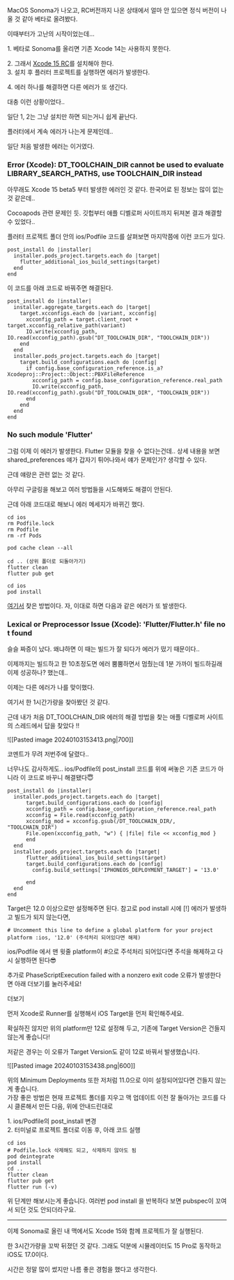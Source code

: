 MacOS Sonoma가 나오고, RC버전까지 나온 상태에서 얼마 안 있으면 정식 버전이 나올 것 같아 베타로 올려봤다.

이때부터가 고난의 시작이었는데...

1\. 베타로 Sonoma를 올리면 기존 Xcode 14는 사용하지 못한다.

2\. 그래서 [Xcode 15 RC](https://developer.apple.com/download/all/?q=Xcode)를 설치해야 한다.   
3\. 설치 후 플러터 프로젝트를 실행하면 에러가 발생한다.

4\. 에러 하나를 해결하면 다른 에러가 또 생긴다.

대충 이런 상황이었다..

일단 1, 2는 그냥 설치만 하면 되는거니 쉽게 끝난다.

플러터에서 계속 에러가 나는게 문제인데..

일단 처음 발생한 에러는 이거였다.

### Error (Xcode): DT\_TOOLCHAIN\_DIR cannot be used to evaluate LIBRARY\_SEARCH\_PATHS, use TOOLCHAIN\_DIR instead

아무래도 Xcode 15 beta5 부터 발생한 에러인 것 같다. 한국어로 된 정보는 많이 없는 것 같은데..

Cocoapods 관련 문제인 듯. 깃헙부터 애플 디벨로퍼 사이트까지 뒤져본 결과 해결할 수 있었다..

플러터 프로젝트 폴더 안의 ios/Podfile 코드를 살펴보면 마지막쯤에 이런 코드가 있다.

```
post_install do |installer|
  installer.pods_project.targets.each do |target|
    flutter_additional_ios_build_settings(target)
  end
end
```

이 코드를 아래 코드로 바꿔주면 해결된다.

```
post_install do |installer|
  installer.aggregate_targets.each do |target|
    target.xcconfigs.each do |variant, xcconfig|
      xcconfig_path = target.client_root + target.xcconfig_relative_path(variant)
      IO.write(xcconfig_path, IO.read(xcconfig_path).gsub("DT_TOOLCHAIN_DIR", "TOOLCHAIN_DIR"))
    end
  end
  installer.pods_project.targets.each do |target|
    target.build_configurations.each do |config|
      if config.base_configuration_reference.is_a? Xcodeproj::Project::Object::PBXFileReference
        xcconfig_path = config.base_configuration_reference.real_path
        IO.write(xcconfig_path, IO.read(xcconfig_path).gsub("DT_TOOLCHAIN_DIR", "TOOLCHAIN_DIR"))
      end
    end
  end
end
```

### No such module 'Flutter'

그럼 이제 이 에러가 발생한다. Flutter 모듈을 찾을 수 없다는건데.. 상세 내용을 보면 shared\_preferences 얘가 갑자기 튀어나와서 얘가 문제인가? 생각할 수 있다.

근데 얘랑은 관련 없는 것 같다.

아무리 구글링을 해보고 여러 방법들을 시도해봐도 해결이 안된다.

근데 아래 코드대로 해보니 에러 메세지가 바뀌긴 했다.

```
cd ios
rm Podfile.lock
rm Podfile
rm -rf Pods

pod cache clean --all

cd .. (상위 폴더로 되돌아가기)
flutter clean
flutter pub get

cd ios
pod install
```

[여기서](https://velog.io/@ayb226/Flutter-%EC%98%A4%EB%A5%98-%EB%AA%A8%EC%9D%8C-%EC%97%AC%EB%9F%AC%EA%B0%80%EC%A7%80-%EC%9D%B4%EC%9C%A0%EB%A1%9C-%EB%B9%8C%EB%93%9C%EA%B0%80-%EC%95%88-%EB%90%A0-%EB%95%8C-%ED%95%B4%EA%B2%B0%EB%B2%95) 찾은 방법이다. 자, 이대로 하면 다음과 같은 에러가 또 발생한다.

### Lexical or Preprocessor Issue (Xcode): 'Flutter/Flutter.h' file not found

슬슬 짜증이 났다. 왜냐하면 이 때는 빌드가 잘 되다가 에러가 떴기 때문이다..

이제까지는 빌드하고 한 10초정도면 에러 뿜뿜하면서 멈췄는데 1분 가까이 빌드하길래 이제 성공하나? 했는데..

이제는 다른 에러가 나를 맞이했다.

여기서 한 1시간가량을 찾아봤던 것 같다.

근데 내가 처음 DT\_TOOLCHAIN\_DIR 에러의 해결 방법을 찾는 애플 디벨로퍼 사이트의 스레드에서 답을 찾았다 !!

![[Pasted image 20240103153413.png|700]]

코멘트가 무려 저번주에 달렸다..

너무나도 감사하게도.. ios/Podfile의 post\_install 코드를 위에 써놓은 기존 코드가 아니라 이 코드로 바꾸니 해결됐다😇

```
post_install do |installer|
  installer.pods_project.targets.each do |target|
      target.build_configurations.each do |config|
      xcconfig_path = config.base_configuration_reference.real_path
      xcconfig = File.read(xcconfig_path)
      xcconfig_mod = xcconfig.gsub(/DT_TOOLCHAIN_DIR/, "TOOLCHAIN_DIR")
      File.open(xcconfig_path, "w") { |file| file << xcconfig_mod }
      end
  end
  installer.pods_project.targets.each do |target|
      flutter_additional_ios_build_settings(target)
      target.build_configurations.each do |config|
        config.build_settings['IPHONEOS_DEPLOYMENT_TARGET'] = '13.0'
      
      end
  end
end
```

Target은 12.0 이상으로만 설정해주면 된다. 참고로 pod install 시에 \[!\] 에러가 발생하고 빌드가 되지 않는다면,

```
# Uncomment this line to define a global platform for your project
platform :ios, '12.0' (주석처리 되어있다면 해제)
```

ios/Podfile 에서 맨 윗줄 platform이 #으로 주석처리 되어있다면 주석을 해제하고 다시 실행하면 된다😎

추가로 PhaseScriptExecution failed with a nonzero exit code 오류가 발생한다면 아래 더보기를 눌러주세요!

더보기

먼저 Xcode로 Runner를 실행해서 iOS Target을 먼저 확인해주세요.

확실하진 않지만 위의 platform만 12로 설정해 두고, 기존에 Target Version은 건들지 않는게 좋습니다!

저같은 경우는 이 오류가 Target Version도 같이 12로 바꿔서 발생했습니다.

![[Pasted image 20240103153438.png|600]]

위의 Minimum Deployments 또한 저처럼 11.0으로 이미 설정되어있다면 건들지 않는게 좋습니다.  
가장 좋은 방법은 현재 프로젝트 폴더를 지우고 맥 업데이트 이전 잘 돌아가는 코드를 다시 클론해서 만든 다음, 위에 안내드린대로  
  
1\. ios/Podfile의 post\_install 변경  
2\. 터미널로 프로젝트 폴더로 이동 후, 아래 코드 실행

```
cd ios
# Podfile.lock 삭제해도 되고, 삭제하지 않아도 됨
pod deintegrate
pod install
cd ..
flutter clean
flutter pub get
flutter run (-v)
```

위 단계만 해보시는게 좋습니다. 여러번 pod install 을 반복하다 보면 pubspec이 꼬여서 되던 것도 안되더라구요.

---

이제 Sonoma로 올린 내 맥에서도 Xcode 15와 함께 프로젝트가 잘 실행된다.

한 3시간가량을 꼬박 뒤졌던 것 같다. 그래도 덕분에 시뮬레이터도 15 Pro로 동작하고 iOS도 17.0이다.

시간은 정말 많이 썼지만 나름 좋은 경험을 했다고 생각한다.